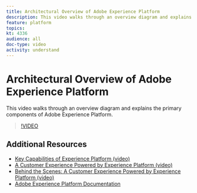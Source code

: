 ```yaml
---
title: Architectural Overview of Adobe Experience Platform
description: This video walks through an overview diagram and explains the primary components of Adobe Experience Platform.
feature: platform
topics:
kt: 4336
audience: all
doc-type: video
activity: understand
---
```


# Architectural Overview of Adobe Experience Platform

This video walks through an overview diagram and explains the primary components of Adobe Experience Platform.

>[!VIDEO](https://video.tv.adobe.com/v/32456t1?quality=12&learn=on)

## Additional Resources

* [Key Capabilities of Experience Platform (video)](key-capabilities.md)
* [A Customer Experience Powered by Experience Platform (video)](a-customer-experience-powered-by-experience-platform.md)
* [Behind the Scenes: A Customer Experience Powered by Experience Platform (video)](behind-the-scenes-a-customer-experience-powered-by-experience-platform.md)
* [Adobe Experience Platform Documentation](https://docs.adobe.com/content/help/en/experience-platform/landing/home.html)